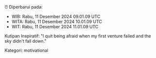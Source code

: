 ⏰ Diperbarui pada:
- WIB: Rabu, 11 Desember 2024 09.01.09 UTC
- WITA: Rabu, 11 Desember 2024 10.01.09 UTC
- WIT: Rabu, 11 Desember 2024 11.01.09 UTC

Kutipan Inspiratif:
"I quit being afraid when my first venture failed and the sky didn't fall down."


Kategori: motivational

